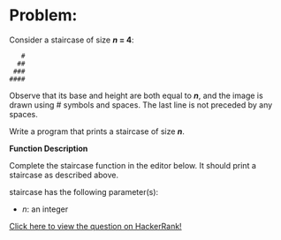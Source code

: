 # Problem:

Consider a staircase of size ***n* = 4**:

```
   #
  ##
 ###
####
```

Observe that its base and height are both equal to ***n***, and the image is drawn using # symbols and spaces. The last line is not preceded by any spaces.

Write a program that prints a staircase of size ***n***.

**Function Description**

Complete the staircase function in the editor below. It should print a staircase as described above.

staircase has the following parameter(s):

* *n*: an integer

<a href="https://www.hackerrank.com/challenges/staircase/problem" target="_blank">Click here to view the question on HackerRank!</a>